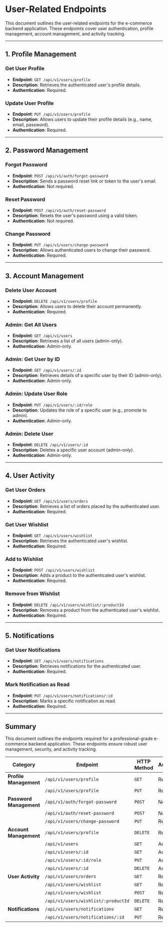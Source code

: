 # User-Related Endpoints

This document outlines the user-related endpoints for the e-commerce backend application. These endpoints cover user authentication, profile management, account management, and activity tracking.

---

## **1. Profile Management**

### **Get User Profile**

- **Endpoint**: `GET /api/v1/users/profile`
- **Description**: Retrieves the authenticated user's profile details.
- **Authentication**: Required.

### **Update User Profile**

- **Endpoint**: `PUT /api/v1/users/profile`
- **Description**: Allows users to update their profile details (e.g., name, email, password).
- **Authentication**: Required.

---

## **2. Password Management**

### **Forgot Password**

- **Endpoint**: `POST /api/v1/auth/forgot-password`
- **Description**: Sends a password reset link or token to the user's email.
- **Authentication**: Not required.

### **Reset Password**

- **Endpoint**: `POST /api/v1/auth/reset-password`
- **Description**: Resets the user's password using a valid token.
- **Authentication**: Not required.

### **Change Password**

- **Endpoint**: `PUT /api/v1/users/change-password`
- **Description**: Allows authenticated users to change their password.
- **Authentication**: Required.

---

## **3. Account Management**

### **Delete User Account**

- **Endpoint**: `DELETE /api/v1/users/profile`
- **Description**: Allows users to delete their account permanently.
- **Authentication**: Required.

### **Admin: Get All Users**

- **Endpoint**: `GET /api/v1/users`
- **Description**: Retrieves a list of all users (admin-only).
- **Authentication**: Admin-only.

### **Admin: Get User by ID**

- **Endpoint**: `GET /api/v1/users/:id`
- **Description**: Retrieves details of a specific user by their ID (admin-only).
- **Authentication**: Admin-only.

### **Admin: Update User Role**

- **Endpoint**: `PUT /api/v1/users/:id/role`
- **Description**: Updates the role of a specific user (e.g., promote to admin).
- **Authentication**: Admin-only.

### **Admin: Delete User**

- **Endpoint**: `DELETE /api/v1/users/:id`
- **Description**: Deletes a specific user account (admin-only).
- **Authentication**: Admin-only.

---

## **4. User Activity**

### **Get User Orders**

- **Endpoint**: `GET /api/v1/users/orders`
- **Description**: Retrieves a list of orders placed by the authenticated user.
- **Authentication**: Required.

### **Get User Wishlist**

- **Endpoint**: `GET /api/v1/users/wishlist`
- **Description**: Retrieves the authenticated user's wishlist.
- **Authentication**: Required.

### **Add to Wishlist**

- **Endpoint**: `POST /api/v1/users/wishlist`
- **Description**: Adds a product to the authenticated user's wishlist.
- **Authentication**: Required.

### **Remove from Wishlist**

- **Endpoint**: `DELETE /api/v1/users/wishlist/:productId`
- **Description**: Removes a product from the authenticated user's wishlist.
- **Authentication**: Required.

---

## **5. Notifications**

### **Get User Notifications**

- **Endpoint**: `GET /api/v1/users/notifications`
- **Description**: Retrieves notifications for the authenticated user.
- **Authentication**: Required.

### **Mark Notification as Read**

- **Endpoint**: `PUT /api/v1/users/notifications/:id`
- **Description**: Marks a specific notification as read.
- **Authentication**: Required.

---

## **Summary**

This document outlines the endpoints required for a professional-grade e-commerce backend application. These endpoints ensure robust user management, security, and activity tracking.

| **Category**            | **Endpoint**                        | **HTTP Method** | **Authentication** |
| ----------------------- | ----------------------------------- | --------------- | ------------------ |
| **Profile Management**  | `/api/v1/users/profile`             | `GET`           | Required           |
|                         | `/api/v1/users/profile`             | `PUT`           | Required           |
| **Password Management** | `/api/v1/auth/forgot-password`      | `POST`          | Not Required       |
|                         | `/api/v1/auth/reset-password`       | `POST`          | Not Required       |
|                         | `/api/v1/users/change-password`     | `PUT`           | Required           |
| **Account Management**  | `/api/v1/users/profile`             | `DELETE`        | Required           |
|                         | `/api/v1/users`                     | `GET`           | Admin-only         |
|                         | `/api/v1/users/:id`                 | `GET`           | Admin-only         |
|                         | `/api/v1/users/:id/role`            | `PUT`           | Admin-only         |
|                         | `/api/v1/users/:id`                 | `DELETE`        | Admin-only         |
| **User Activity**       | `/api/v1/users/orders`              | `GET`           | Required           |
|                         | `/api/v1/users/wishlist`            | `GET`           | Required           |
|                         | `/api/v1/users/wishlist`            | `POST`          | Required           |
|                         | `/api/v1/users/wishlist/:productId` | `DELETE`        | Required           |
| **Notifications**       | `/api/v1/users/notifications`       | `GET`           | Required           |
|                         | `/api/v1/users/notifications/:id`   | `PUT`           | Required           |
